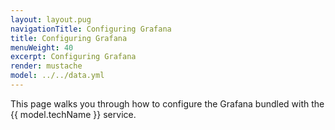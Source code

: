 ```yaml
---
layout: layout.pug
navigationTitle: Configuring Grafana
title: Configuring Grafana
menuWeight: 40
excerpt: Configuring Grafana
render: mustache
model: ../../data.yml
---
```


This page walks you through how to configure the Grafana bundled with the {{ model.techName }} service.
